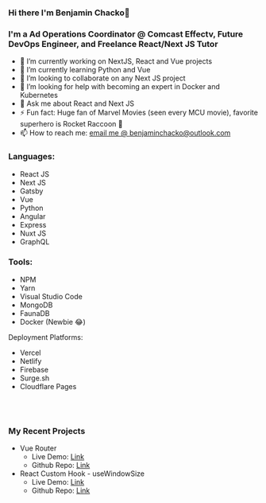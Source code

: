 ### Hi there I'm Benjamin Chacko👋

### I'm a Ad Operations Coordinator @ Comcast Effectv, Future DevOps Engineer, and Freelance React/Next JS Tutor

- 🔭 I’m currently working on NextJS, React and Vue projects
- 🌱 I’m currently learning Python and Vue
- 👯 I’m looking to collaborate on any Next JS project
- 🤔 I’m looking for help with becoming an expert in Docker and Kubernetes
- 💬 Ask me about React and Next JS 
- ⚡ Fun fact: Huge fan of Marvel Movies (seen every MCU movie), favorite superhero is Rocket Raccoon 🦝
- 📫 How to reach me: 
<a href="mailto:benjaminchacko@outlook.com" target="_blank">email me @ benjaminchacko@outlook.com</a>


### Languages:
* React JS
* Next JS
* Gatsby
* Vue
* Python
* Angular
* Express
* Nuxt JS
* GraphQL

### Tools:
* NPM
* Yarn
* Visual Studio Code
* MongoDB
* FaunaDB
* Docker (Newbie 😂)

Deployment Platforms:
* Vercel
* Netlify
* Firebase
* Surge.sh
* Cloudflare Pages

<br />
<br />

### My Recent Projects
* Vue Router
  + Live Demo: <a href="http://vue-router-benjaminchacko.vercel.app/" target="_blank">Link </a>
  + Github Repo: <a href="https://github.com/benjaminchacko/vue-router">Link</a>
* React Custom Hook - useWindowSize
  + Live Demo: <a href="http://react-responsive-hook.netlify.com/" target="_blank">Link </a>
  + Github Repo: <a href="https://github.com/benjaminchacko/react-parcel-custom-hook">Link</a>


<!-- ### 📕 Latest Blog Posts -->

